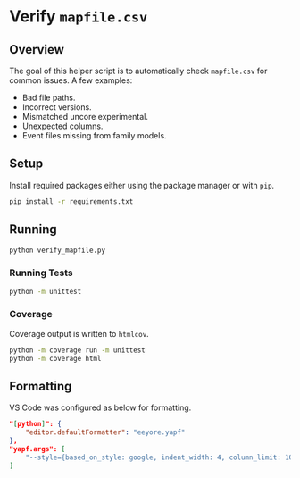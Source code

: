 # Verify `mapfile.csv`

## Overview

The goal of this helper script is to automatically check `mapfile.csv` for common issues. A few
examples:

* Bad file paths.
* Incorrect versions.
* Mismatched uncore experimental.
* Unexpected columns.
* Event files missing from family models.

## Setup

Install required packages either using the package manager or with `pip`.

```bash
pip install -r requirements.txt
```

## Running

```bash
python verify_mapfile.py
```

### Running Tests

```bash
python -m unittest
```

### Coverage

Coverage output is written to `htmlcov`.

```bash
python -m coverage run -m unittest
python -m coverage html
```

## Formatting

VS Code was configured as below for formatting.

```json
"[python]": {
    "editor.defaultFormatter": "eeyore.yapf"
},
"yapf.args": [
    "--style={based_on_style: google, indent_width: 4, column_limit: 100}"
]
```
